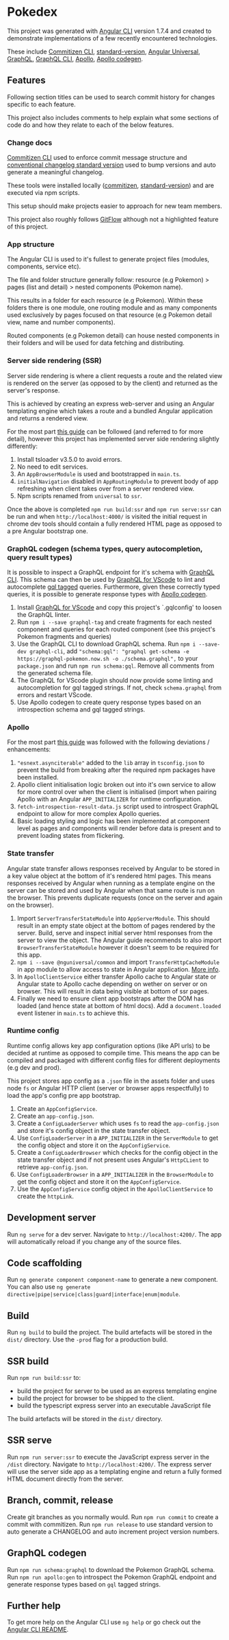 # Pokedex

This project was generated with [Angular CLI](https://github.com/angular/angular-cli) version 1.7.4 and created to demonstrate implementations of a few recently encountered technologies.

These include [Commitizen CLI](https://github.com/commitizen/cz-cli), [standard-version](https://github.com/conventional-changelog/standard-version), [Angular Universal](https://angular.io/guide/universal), [GraphQL](https://graphql.org/learn/), [GraphQL CLI](https://github.com/graphql-cli/graphql-cli), [Apollo](https://www.apollographql.com/docs/angular/basics/setup.html), [Apollo codegen](https://github.com/apollographql/apollo-codegen).

## Features

Following section titles can be used to search commit history for changes specific to each feature.

This project also includes comments to help explain what some sections of code do and how they relate to each of the below features.

### Change docs

[Commitizen CLI](https://github.com/commitizen/cz-cli) used to enforce commit message structure and [conventional changelog standard version](https://github.com/conventional-changelog/standard-version) used to bump versions and auto generate a meaningful changelog.

These tools were installed locally ([commitizen](https://github.com/commitizen/cz-cli#optional-install-and-run-commitizen-locally), [standard-version](https://github.com/conventional-changelog/standard-version)) and are executed via npm scripts.

This setup should make projects easier to approach for new team members.

This project also roughly follows [GitFlow](https://datasift.github.io/gitflow/IntroducingGitFlow.html) although not a highlighted feature of this project.

### App structure

The Angular CLI is used to it's fullest to generate project files (modules, components, service etc).

The file and folder structure generally follow: resource (e.g Pokemon) > pages (list and detail) > nested components (Pokemon name).

This results in a folder for each resource (e.g Pokemon). Within these folders there is one module, one routing module and as many components used exclusively by pages focused on that resource (e.g Pokemon detail view, name and number components).

Routed components (e.g Pokemon detail) can house nested components in their folders and will be used for data fetching and distributing.

### Server side rendering (SSR)

Server side rendering is where a client requests a route and the related view is rendered on the server (as opposed to by the client) and returned as the server's response.

This is achieved by creating an express web-server and using an Angular templating engine which takes a route and a bundled Angular application and returns a rendered view.

For the most part [this guide](https://angular.io/guide/universal) can be followed (and referred to for more detail), however this project has implemented server side rendering slightly differently:

1. Install tsloader v3.5.0 to avoid errors.
2. No need to edit services.
3. An `AppBrowserModule` is used and bootstrapped in `main.ts`.
4. `initialNavigation` disabled in `AppRoutingModule` to prevent body of app refreshing when client takes over from a server rendered view.
5. Npm scripts renamed from `universal` to `ssr`.

Once the above is completed `npm run build:ssr` and `npm run serve:ssr` can be run and when `http://localhost:4000/` is visited the initial request in chrome dev tools should contain a fully rendered HTML page as opposed to a pre Angular bootstrap one.

### GraphQL codegen (schema types, query autocompletion, query result types)

It is possible to inspect a GraphQL endpoint for it's schema with [GraphQL CLI](https://github.com/graphql-cli/graphql-cli). This schema can then be used by [GraphQL for VScode](https://marketplace.visualstudio.com/items?itemName=kumar-harsh.graphql-for-vscode) to lint and autocomplete [gql tagged](https://github.com/apollographql/graphql-tag) queries. Furthermore, given these correctly typed queries, it is possible to generate response types with [Apollo codegen](https://github.com/apollographql/apollo-codegen).

1. Install [GraphQL for VScode](https://marketplace.visualstudio.com/items?itemName=kumar-harsh.graphql-for-vscode) and copy this project's `.gqlconfig' to loosen the GraphQL linter.
2. Run `npm i --save graphql-tag` and create fragments for each nested component and queries for each routed component (see this project's Pokemon fragments and queries)
3. Use the GraphQL CLI to download GraphQL schema. Run `npm i --save-dev graphql-cli`, add `"schema:gql": "graphql get-schema -e https://graphql-pokemon.now.sh -o ./schema.graphql",` to your `package.json` and run `npm run schema:gql`. Remove all comments from the generated schema file.
4. The GraphQL for VScode plugin should now provide some linting and autocompletion for gql tagged strings. If not, check `schema.graphql` from errors and restart VScode.
5. Use Apollo codegen to create query response types based on an introspection schema and gql tagged strings.

### Apollo

For the most part [this guide](https://www.apollographql.com/docs/angular/basics/setup.html) was followed with the following deviations / enhancements:

1. `"esnext.asynciterable"` added to the `lib` array in `tsconfig.json` to prevent the build from breaking after the required npm packages have been installed.
2. Apollo client initialisation logic broken out into it's own service to allow for more control over when the client is initialised (import when pairing Apollo with an Angular `APP_INITIALIZER` for runtime configuration.
3. `fetch-introspection-result-data.js` script used to introspect GraphQL endpoint to allow for more complex Apollo queries.
4. Basic loading styling and logic has been implemented at component level as pages and components will render before data is present and to prevent loading states from flickering.

### State transfer

Angular state transfer allows responses received by Angular to be stored in a key value object at the bottom of it's rendered html pages. This means responses received by Angular when running as a template engine on the server can be stored and used by Angular when that same route is run on the browser. This prevents duplicate requests (once on the server and again on the browser).

1. Import `ServerTransferStateModule` into `AppServerModule`. This should result in an empty state object at the bottom of pages rendered by the server. Build, serve and inspect initial server html responses from the server to view the object. The Angular guide recommends to also import `BrowserTransferStateModule` however it doesn't seem to be required for this app.
2. `npm i --save @nguniversal/common` and import `TransferHttpCacheModule` in app module to allow access to state in Angular application. [More info](https://github.com/angular/universal/tree/master/modules/common).
3. In `ApolloClientService` either transfer Apollo cache to Angular state or Angular state to Apollo cache depending on wether on server or on browser. This will result in data being visible at bottom of ssr pages.
4. Finally we need to ensure client app bootstraps after the DOM has loaded (and hence state at bottom of html docs). Add a `document.loaded` event listener in `main.ts` to achieve this.

### Runtime config

Runtime config allows key app configuration options (like API urls) to be decided at runtime as opposed to compile time. This means the app can be compiled and packaged with different config files for different deployments (e.g dev and prod).

This project stores app config as a `.json` file in the assets folder and uses node `fs` or Angular HTTP client (server or browser apps respectfully) to load the app's config pre app bootstrap.

1. Create an `AppConfigService`.
2. Create an `app-config.json`.
3. Create a `ConfigLoaderServer` which uses `fs` to read the `app-config.json` and store it's config object in the state transfer object.
4. Use `ConfigLoaderServer` in a `APP_INITIALIZER` in the `ServerModule` to get the config object and store it on the `AppConfigService`.
5. Create a `ConfigLoaderBrowser` which checks for the config object in the state transfer object and if not present uses Angular's `HttpCLient` to retrieve `app-config.json`.
6. Use `ConfigLoaderBrowser` in a `APP_INITIALIZER` in the `BrowserModule` to get the config object and store it on the `AppConfigService`.
7. Use the `AppConfigService` config object in the `ApolloClientService` to create the `httpLink`.

## Development server

Run `ng serve` for a dev server. Navigate to `http://localhost:4200/`. The app will automatically reload if you change any of the source files.

## Code scaffolding

Run `ng generate component component-name` to generate a new component. You can also use `ng generate directive|pipe|service|class|guard|interface|enum|module`.

## Build

Run `ng build` to build the project. The build artefacts will be stored in the `dist/` directory. Use the `-prod` flag for a production build.

## SSR build

Run `npm run build:ssr` to: 

* build the project for server to be used as an express templating engine
* build the project for browser to be shipped to the client.
* build the typescript express server into an executable JavaScript file

The build artefacts will be stored in the `dist/` directory.

## SSR serve

Run `npm run server:ssr` to execute the JavaScript express server in the `/dist` directory. Navigate to `http://localhost:4200/`. The express server will use the server side app as a templating engine and return a fully formed HTML document directly from the server.

## Branch, commit, release

Create git branches as you normally would. Run `npm run commit` to create a commit with commitizen. Run `npm run release` to use standard version to auto generate a CHANGELOG and auto increment project version numbers.

## GraphQL codegen

Run `npm run schema:graphql` to download the Pokemon GraphQL schema. Run `npm run apollo:gen` to introspect the Pokemon GraphQL endpoint and generate response types based on `gql` tagged strings.

## Further help

To get more help on the Angular CLI use `ng help` or go check out the [Angular CLI README](https://github.com/angular/angular-cli/blob/master/README.md).
